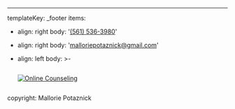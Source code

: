 ---
templateKey: _footer
items:
  - align: right
    body: '[(561) 536-3980](tel:1-561-536-3980)'
  - align: right
    body: '[malloriepotaznick@gmail.com](mailto:malloriepotaznick@gmail.com)'
  - align: left
    body: >-
      <div style="display: flex; align-items: center;">

      <a target="_blank" href="https://www.onlinecounselling.com"><img
      src="https://www.onlinecounselling.com/members/certified-member-widget-white.jpg"
      alt="Online Counseling"></a>

      <a href="https://www.psychologytoday.com/profile/429831"
      class="sx-verified-seal"><script type="text/javascript"
      src="https://member.psychologytoday.com/verified-seal.js" data-badge="13"
      data-id="429831"
      data-code="aHR0cHM6Ly93d3cucHN5Y2hvbG9neXRvZGF5LmNvbS9hcGkvdmVyaWZpZWQtc2VhbC9zZWFscy9bQkFER0VdL3Byb2ZpbGUvW1BST0ZJTEVfSURdP2NhbGxiYWNrPXN4Y2FsbGJhY2s="></script></a>

      </div>
copyright: Mallorie Potaznick